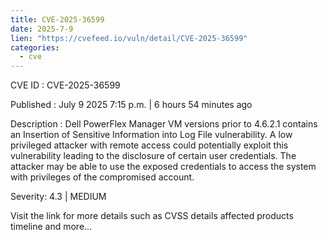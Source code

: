 ```yaml
--- 
title: CVE-2025-36599
date: 2025-7-9
lien: "https://cvefeed.io/vuln/detail/CVE-2025-36599"
categories:
  - cve
---
```


CVE ID : CVE-2025-36599

Published :  July 9
2025
7:15 p.m. | 6 hours
54 minutes ago

Description : Dell PowerFlex Manager VM
versions prior to 4.6.2.1
contains an Insertion of Sensitive Information into Log File vulnerability. A low privileged attacker with remote access could potentially exploit this vulnerability
leading to the disclosure of certain user credentials. The attacker may be able to use the exposed credentials to access the system with privileges of the compromised account.

Severity: 4.3 | MEDIUM

Visit the link for more details
such as CVSS details
affected products
timeline
and more...
